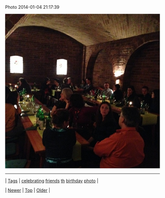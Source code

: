 <!--
title: Photo 2014-01-04 21
date: 2020-06-28T15:27:00.230Z
tags: celebrating, friends, th, birthday, photo
-->


Photo 2014-01-04 21:17:39

![](72239380997-0.jpg)

<!--BOTTOM-POST-NAVIGATION-->
---

| [Tags](tags.md) | [celebrating](tag-celebrating.md) [friends](tag-friends.md) [th](tag-th.md) [birthday](tag-birthday.md) [photo](tag-photo.md) |

| [Newer](72220609688.md) | [Top](index.md) | [Older](72245723657.md) |